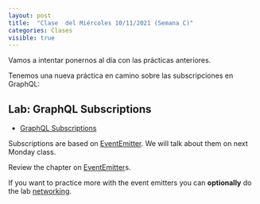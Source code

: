 ```yaml
---
layout: post
title:  "Clase  del Miércoles 10/11/2021 (Semana C)"
categories: Clases
visible: true
---
```


Vamos a intentar ponernos al día con las prácticas anteriores.

Tenemos una nueva práctica en camino sobre las subscripciones en GraphQL:

## Lab: GraphQL Subscriptions

* [GraphQL Subscriptions]({{site.baseurl}}//practicas/graphql-subscriptions/)

Subscriptions are based on [EventEmitter]({{site.baseurl}}/pages/event-emitters).  We will talk about them on next Monday class. 

Review the chapter on 
[EventEmitter]({{site.baseurl}}/pages/event-emitters)s.
 
If you want to practice more with the event emitters you can **optionally** do the lab
[networking]({{site.baseurl}}/tema2-async/practicas/networking/). 




